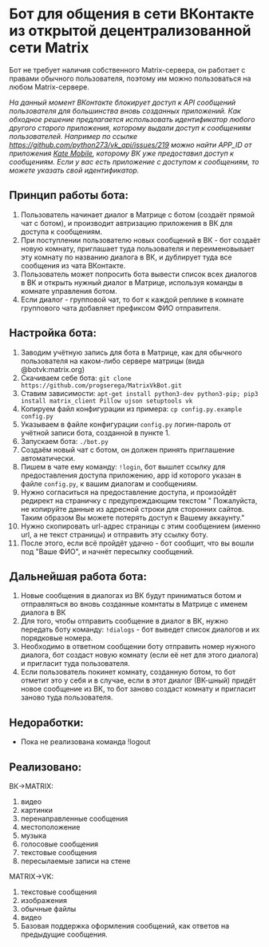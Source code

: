 # Бот для общения в сети ВКонтакте из открытой децентрализованной сети Matrix

Бот не требует наличия собственного Matrix-сервера, он работает с правами обычного пользователя, поэтому им можно пользоваться на любом Matrix-сервере.

_На данный момент ВКонтакте блокирует доступ к API сообщений пользователя для большинства вновь созданных приложений. Как обходное решение предлагается использовать идентификатор любого другого старого приложения, которому выдали доступ к сообщениям пользователей. Например по ссылке https://github.com/python273/vk_api/issues/219 можно найти APP_ID от приложения  [Kate Mobile](https://vk.com/kate_mobile), которому ВК уже предоставил доступ к сообщениям. Если у вас есть приложение с доступом к сообщениям, то можете указать свой идентификатор._

## Принцип работы бота:

1. Пользователь начинает диалог в Матрице с ботом (создаёт прямой чат с ботом), и производит автризацию приложения в ВК для доступа к сообщениям.
2. При поступлении пользователю новых сообщений в ВК - бот создаёт новую комнату, приглашает туда пользователя и переименовывает эту комнату по названию диалога в ВК, и дублирует туда все сообщения из чата ВКонтакте.
4. Пользователь может попросить бота вывести список всех диалогов в ВК и открыть нужный диалог в Матрице, используя команды в комнате управления ботом.
5. Если диалог - групповой чат, то бот к каждой реплике в комнате группового чата добавляет префиксом ФИО отправителя.

## Настройка бота:

1. Заводим учётную запись для бота в Матрице, как для обычного пользователя на каком-либо сервере матрицы (вида @botvk:matrix.org)
2. Скачиваем себе бота: `git clone https://github.com/progserega/MatrixVkBot.git`
3. Ставим зависимости: `apt-get install python3-dev python3-pip; pip3 install matrix_client Pillow ujson setuptools vk`
4. Копируем файл конфигурации из примера: `cp config.py.example config.py` 
5. Указываем в файле конфигурации `config.py` логин-пароль от учётной записи бота, созданной в пункте 1.
6. Запускаем бота: `./bot.py`
7. Создаём новый чат с ботом, он должен принять приглашение автоматически.
8. Пишем в чате ему команду: `!login`, бот вышлет ссылку для предоставления доступа приложению, app id которого указан в файле `config.py`, к вашим диалогам и сообщениям.
9. Нужно согласиться на предоставление доступа, и произойдёт редирект на страничку с предупреждающим текстом " Пожалуйста, не копируйте данные из адресной строки для сторонних сайтов. Таким образом Вы можете потерять доступ к Вашему аккаунту."
10. Нужно скопировать url-адрес страницы с этим сообщением (именно url, а не текст страницы) и отправить эту ссылку боту.
11. После этого, если всё пройдёт удачно - бот сообщит, что вы вошли под "Ваше ФИО", и начнёт пересылку сообщений.

## Дальнейшая работа бота:
1. Новые сообщения в диалогах из ВК будут приниматься ботом и отправляться во вновь созданные комнтаты в Матрице с именем диалога в ВК
2. Для того, чтобы отправить сообщение в диалог в ВК, нужно передать боту команду: `!dialogs` - бот выведет список диалогов и их порядковые номера.
3. Необходимо в ответном сообщении боту отправить номер нужного диалога, бот создаст новую комнату (если её нет для этого диалога) и пригласит туда пользователя.
4. Если пользователь покинет комнату, созданную ботом, то бот отметит это у себя и в случае, если в этот диалог (ВК-шный) придёт новое сообщение из ВК, то бот заново создаст комнату и пригласит заново туда пользователя.

## Недоработки:
- Пока не реализована команда !logout

## Реализовано:

ВК->MATRIX:
1. видео 
2. картинки
3. перенаправленные сообщения
4. местоположение
5. музыка
6. голосовые сообщения
7. текстовые сообщения
8. пересылаемые записи на стене

MATRIX->VK:
1. текстовые сообщения
2. изображения
3. обычные файлы
4. видео
5. Базовая поддержка оформления сообщений, как ответов на предыдущие сообщения.

